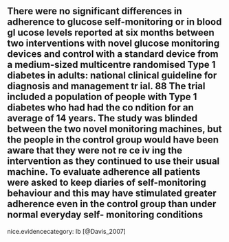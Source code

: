 There were no significant differences in adherence to glucose self-monitoring or in blood gl ucose levels reported at six months between two interventions with novel glucose monitoring devices and control with a standard device from a medium-sized multicentre randomised Type 1 diabetes in adults: national clinical guideline for diagnosis and management tr ial. 88 The trial included a population of people with Type 1 diabetes who had had the co ndition for an average of 14 years. The study was blinded between the two novel monitoring machines, but the people in the control group would have been aware that they were not re ce iv ing the intervention as they continued to use their usual machine. To evaluate adherence all patients were asked to keep diaries of self-monitoring behaviour and this may have stimulated greater adherence even in the control group than under normal everyday self- monitoring conditions
---
 nice.evidencecategory: Ib
[@Davis_2007]
